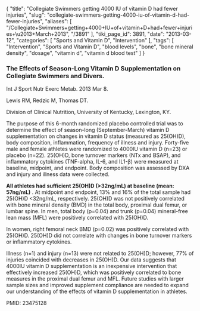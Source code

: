 {
    "title": "Collegiate Swimmers getting 4000 IU of vitamin D had fewer injuries",
    "slug": "collegiate-swimmers-getting-4000-iu-of-vitamin-d-had-fewer-injuries",
    "aliases": [
        "/Collegiate+Swimmers+getting+4000+IU+of+vitamin+D+had+fewer+injuries+\u2013+March+2013",
        "/3891"
    ],
    "tiki_page_id": 3891,
    "date": "2013-03-12",
    "categories": [
        "Sports and Vitamin D",
        "Intervention"
    ],
    "tags": [
        "Intervention",
        "Sports and Vitamin D",
        "blood levels",
        "bone",
        "bone mineral density",
        "dosage",
        "vitamin d",
        "vitamin d blood test"
    ]
}


### The Effects of Season-Long Vitamin D Supplementation on Collegiate Swimmers and Divers.

Int J Sport Nutr Exerc Metab. 2013 Mar 8.

Lewis RM, Redzic M, Thomas DT.

Division of Clinical Nutrition, University of Kentucky, Lexington, KY.

The purpose of this 6-month randomized placebo controlled trial was to determine the effect of season-long (September-March) vitamin D supplementation on changes in vitamin D status (measured as 25(OH)D), body composition, inflammation, frequency of illness and injury. Forty-five male and female athletes were randomized to 4000IU vitamin D (n=23) or placebo (n=22). 25(OH)D, bone turnover markers (NTx and BSAP), and inflammatory cytokines (TNF-alpha, IL-6, and IL1-β) were measured at baseline, midpoint, and endpoint. Body composition was assessed by DXA and injury and illness data were collected. 

 **All athletes had sufficient 25(OH)D (>32ng/mL) at baseline (mean: 57ng/mL)** . At midpoint and endpoint, 13% and 16% of the total sample had 25(OH)D <32ng/mL, respectively. 25(OH)D was not positively correlated with bone mineral density (BMD) in the total body, proximal dual femur, or lumbar spine. In men, total body (p=0.04) and trunk (p=0.04) mineral-free lean mass (MFL) were positively correlated with 25(OH)D. 

In women, right femoral neck BMD (p=0.02) was positively correlated with 25(OH)D. 25(OH)D did not correlate with changes in bone turnover markers or inflammatory cytokines. 

Illness (n=1) and injury (n=13) were not related to 25(OH)D; however, 77% of injuries coincided with decreases in 25(OH)D. Our data suggests that 4000IU vitamin D supplementation is an inexpensive intervention that effectively increased 25(OH)D, which was positively correlated to bone measures in the proximal dual femur and MFL. Future studies with larger sample sizes and improved supplement compliance are needed to expand our understanding of the effects of vitamin D supplementation in athletes.

PMID:     23475128